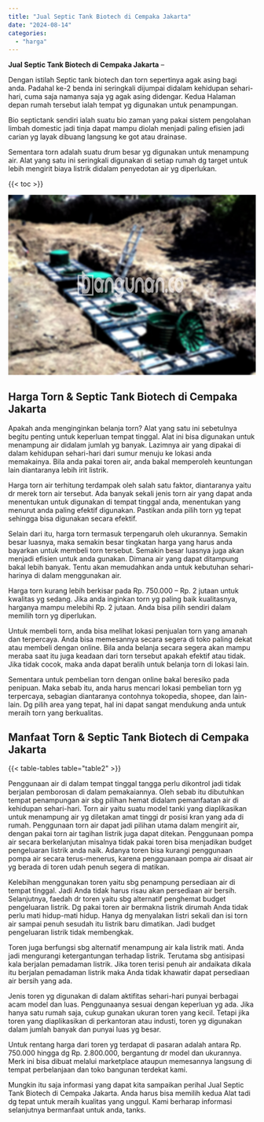 ```yaml
---
title: "Jual Septic Tank Biotech di Cempaka Jakarta"
date: "2024-08-14"
categories: 
  - "harga"
---
```


**Jual Septic Tank Biotech di Cempaka Jakarta** –

Dengan istilah Septic tank biotech dan torn sepertinya agak asing bagi anda. Padahal ke-2 benda ini seringkali dijumpai didalam kehidupan sehari-hari, cuma saja namanya saja yg agak asing didengar. Kedua Halaman depan rumah tersebut ialah tempat yg digunakan untuk penampungan.

Bio septictank sendiri ialah suatu bio zaman yang pakai sistem pengolahan limbah domestic jadi tinja dapat mampu diolah menjadi paling efisien jadi carian yg layak dibuang langsung ke got atau drainase.

Sementara torn adalah suatu drum besar yg digunakan untuk menampung air. Alat yang satu ini seringkali digunakan di setiap rumah dg target untuk lebih mengirit biaya listrik didalam penyedotan air yg diperlukan.

{{< toc >}}

![Jual Septic Tank Biotech di Cempaka Jakarta](/images/jual-bio-septictank-42.png)

## Harga Torn & Septic Tank Biotech di Cempaka Jakarta

Apakah anda menginginkan belanja torn? Alat yang satu ini sebetulnya begitu penting untuk keperluan tempat tinggal. Alat ini bisa digunakan untuk menampung air didalam jumlah yg banyak. Lazimnya air yang dipakai di dalam kehidupan sehari-hari dari sumur menuju ke lokasi anda memakainya. Bila anda pakai toren air, anda bakal memperoleh keuntungan lain diantaranya lebih irit listrik.

Harga torn air terhitung terdampak oleh salah satu faktor, diantaranya yaitu dr merek torn air tersebut. Ada banyak sekali jenis torn air yang dapat anda menentukan untuk digunakan di tempat tinggal anda, menentukan yang menurut anda paling efektif digunakan. Pastikan anda pilih torn yg tepat sehingga bisa digunakan secara efektif.

Selain dari itu, harga torn termasuk terpengaruh oleh ukurannya. Semakin besar luasnya, maka semakin besar tingkatan harga yang harus anda bayarkan untuk membeli torn tersebut. Semakin besar luasnya juga akan menjadi efisien untuk anda gunakan. Dimana air yang dapat ditampung bakal lebih banyak. Tentu akan memudahkan anda untuk kebutuhan sehari-harinya di dalam menggunakan air.

Harga torn kurang lebih berkisar pada Rp. 750.000 – Rp. 2 jutaan untuk kwalitas yg sedang. Jika anda inginkan torn yg paling baik kualitasnya, harganya mampu melebihi Rp. 2 jutaan. Anda bisa pilih sendiri dalam memilih torn yg diperlukan.

Untuk membeli torn, anda bisa melihat lokasi penjualan torn yang amanah dan terpercaya. Anda bisa memesannya secara segera di toko paling dekat atau membeli dengan online. Bila anda belanja secara segera akan mampu meraba saat itu juga keadaan dari torn tersebut apakah efektif atau tidak. Jika tidak cocok, maka anda dapat beralih untuk belanja torn di lokasi lain.

Sementara untuk pembelian torn dengan online bakal beresiko pada penipuan. Maka sebab itu, anda harus mencari lokasi pembelian torn yg terpercaya, sebagian diantaranya contohnya tokopedia, shopee, dan lain-lain. Dg pilih area yang tepat, hal ini dapat sangat mendukung anda untuk meraih torn yang berkualitas.

## Manfaat Torn & Septic Tank Biotech di Cempaka Jakarta

{{< table-tables table="table2" >}}

Penggunaan air di dalam tempat tinggal tangga perlu dikontrol jadi tidak berjalan pemborosan di dalam pemakaiannya. Oleh sebab itu dibutuhkan tempat penampungan air sbg pilihan hemat didalam pemanfaatan air di kehidupan sehari-hari. Torn air yaitu suatu model tanki yang diaplikasikan untuk menampung air yg diletakan amat tinggi dr posisi kran yang ada di rumah. Penggunaan torn air dapat jadi pilihan utama dalam mengirit air, dengan pakai torn air tagihan listrik juga dapat ditekan. Penggunaan pompa air secara berkelanjutan misalnya tidak pakai toren bisa menjadikan budget pengeluaran listrik anda naik. Adanya toren bisa kurangi penggunaan pompa air secara terus-menerus, karena pengguanaan pompa air disaat air yg berada di toren udah penuh segera di matikan.

Kelebihan menggunakan toren yaitu sbg penampung persediaan air di tempat tinggal. Jadi Anda tidak harus risau akan persediaan air bersih. Selanjutnya, faedah dr toren yaitu sbg alternatif penghemat budget pengeluaran listrik. Dg pakai toren air bermakna listrik dirumah Anda tidak perlu mati hidup-mati hidup. Hanya dg menyalakan listri sekali dan isi torn air sampai penuh sesudah itu listrik baru dimatikan. Jadi budget pengeluaran listrik tidak membengkak.

Toren juga berfungsi sbg alternatif menampung air kala listrik mati. Anda jadi mengurangi ketergantungan terhadap listrik. Terutama sbg antisipasi kala berjalan pemadaman listrik. Jika toren terisi penuh air andaikata dikala itu berjalan pemadaman listrik maka Anda tidak khawatir dapat persediaan air bersih yang ada.

Jenis toren yg digunakan di dalam aktifitas sehari-hari punyai berbagai acam model dan luas. Penggunaanya sesuai dengan keperluan yg ada. Jika hanya satu rumah saja, cukup gunakan ukuran toren yang kecil. Tetapi jika toren yang diaplikasikan di perkantoran atau industi, toren yg digunakan dalam jumlah banyak dan punyai luas yg besar.

Untuk rentang harga dari toren yg terdapat di pasaran adalah antara Rp. 750.000 hingga dg Rp. 2.800.000, bergantung dr model dan ukurannya. Merk ini bisa dibuat melalui marketplace ataupun memesannya langsung di tempat perbelanjaan dan toko bangunan terdekat kami.

Mungkin itu saja informasi yang dapat kita sampaikan perihal Jual Septic Tank Biotech di Cempaka Jakarta. Anda harus bisa memilih kedua Alat tadi dg tepat untuk meraih kualitas yang unggul. Kami berharap informasi selanjutnya bermanfaat untuk anda, tanks.
